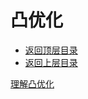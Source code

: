 # 凸优化

- [返回顶层目录](../../SUMMARY.md#目录)
- [返回上层目录](numerical-calculation-and-optimization.md)

[理解凸优化](https://mp.weixin.qq.com/s?__biz=MzU4MjQ3MDkwNA==&mid=2247484439&idx=1&sn=4fa8c71ae9cb777d6e97ebd0dd8672e7&chksm=fdb69980cac110960e08c63061e0719a8dc7945606eeef460404dc2eb21b4f5bdb434fb56f92&mpshare=1&scene=1&srcid=0518tlWFr2se8CueI9c0wSTe#rd)



